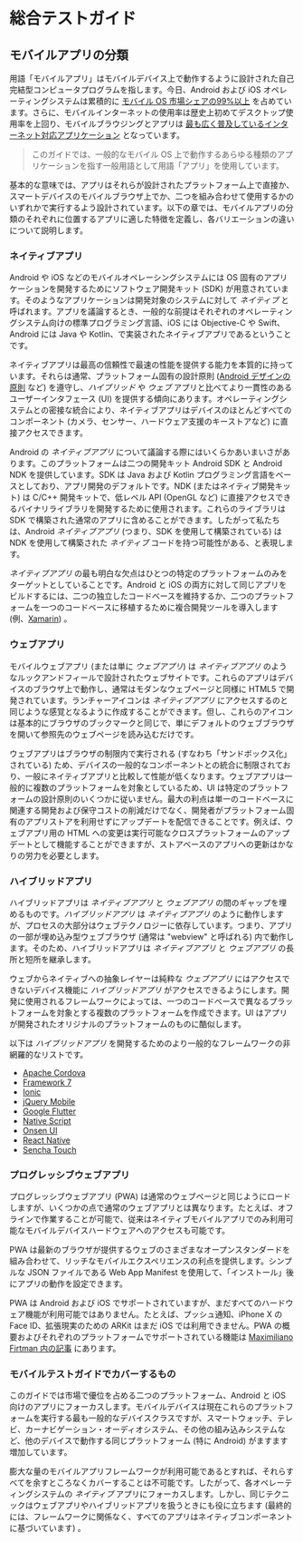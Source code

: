 # 総合テストガイド

## モバイルアプリの分類

用語「モバイルアプリ」はモバイルデバイス上で動作するように設計された自己完結型コンピュータプログラムを指します。今日、Android および iOS オペレーティングシステムは累積的に [モバイル OS 市場シェアの99%以上](https://www.idc.com/promo/smartphone-market-share/os) を占めています。さらに、モバイルインターネットの使用率は歴史上初めてデスクトップ使用率を上回り、モバイルブラウジングとアプリは [最も広く普及しているインターネット対応アプリケーション](https://www.idc.com/promo/smartphone-market-share/os) となっています。

> このガイドでは、一般的なモバイル OS 上で動作するあらゆる種類のアプリケーションを指す一般用語として用語「アプリ」を使用しています。

基本的な意味では、アプリはそれらが設計されたプラットフォーム上で直接か、スマートデバイスのモバイルブラウザ上でか、二つを組み合わせて使用するかのいずれかで実行するよう設計されています。以下の章では、モバイルアプリの分類のそれぞれに位置するアプリに適した特徴を定義し、各バリエーションの違いについて説明します。

### ネイティブアプリ

Android や iOS などのモバイルオペレーシングシステムには OS 固有のアプリケーションを開発するためにソフトウェア開発キット (SDK) が用意されています。そのようなアプリケーションは開発対象のシステムに対して *ネイティブ* と呼ばれます。アプリを議論するとき、一般的な前提はそれぞれのオペレーティングシステム向けの標準プログラミング言語、iOS には Objective-C や Swift、Android には Java や Kotlin、で実装されたネイティブアプリであるということです。

ネイティブアプリは最高の信頼性で最速の性能を提供する能力を本質的に持っています。それらは通常、プラットフォーム固有の設計原則 ([Android デザインの原則](https://developer.android.com/design/get-started/principles.html) など) を遵守し、*ハイブリッド* や *ウェブ* アプリと比べてより一貫性のあるユーザーインタフェース (UI) を提供する傾向にあります。オペレーティングシステムとの密接な統合により、ネイティブアプリはデバイスのほとんどすべてのコンポーネント (カメラ、センサー、ハードウェア支援のキーストアなど) に直接アクセスできます。

Android の *ネイティブアプリ* について議論する際にはいくらかあいまいさがあります。このプラットフォームは二つの開発キット Android SDK と Android NDK を提供しています。SDK は Java および Kotlin プログラミング言語をベースとしており、アプリ開発のデフォルトです。NDK (またはネイティブ開発キット) は C/C++ 開発キットで、低レベル API (OpenGL など) に直接アクセスできるバイナリライブラリを開発するために使用されます。これらのライブラリは SDK で構築された通常のアプリに含めることができます。したがって私たちは、Android *ネイティブアプリ* (つまり、SDK を使用して構築されている) は NDK を使用して構築された *ネイティブ* コードを持つ可能性がある、と表現します。

*ネイティブアプリ* の最も明白な欠点はひとつの特定のプラットフォームのみをターゲットとしていることです。Android と iOS の両方に対して同じアプリをビルドするには、二つの独立したコードベースを維持するか、二つのプラットフォームを一つのコードベースに移植するために複合開発ツールを導入します (例、[Xamarin](https://www.xamarin.com/)) 。

### ウェブアプリ

モバイルウェブアプリ (または単に *ウェブアプリ*) は *ネイティブアプリ* のようなルックアンドフィールで設計されたウェブサイトです。これらのアプリはデバイスのブラウザ上で動作し、通常はモダンなウェブページと同様に HTML5 で開発されています。ランチャーアイコンは *ネイティブアプリ* にアクセスするのと同じような感覚となるように作成することができます。但し、これらのアイコンは基本的にブラウザのブックマークと同じで、単にデフォルトのウェブブラウザを開いて参照先のウェブページを読み込むだけです。

ウェブアプリはブラウザの制限内で実行される (すなわち「サンドボックス化」されている) ため、デバイスの一般的なコンポーネントとの統合に制限されており、一般にネイティブアプリと比較して性能が低くなります。ウェブアプリは一般的に複数のプラットフォームを対象としているため、UI は特定のプラットフォームの設計原則のいくつかに従いません。最大の利点は単一のコードベースに関連する開発および保守コストの削減だけでなく、開発者がプラットフォーム固有のアプリストアを利用せずにアップデートを配信できることです。例えば、ウェブアプリ用の HTML への変更は実行可能なクロスプラットフォームのアップデートとして機能することができますが、ストアベースのアプリへの更新はかなりの労力を必要とします。

### ハイブリッドアプリ

ハイブリッドアプリは *ネイティブアプリ* と *ウェブアプリ* の間のギャップを埋めるものです。*ハイブリッドアプリ* は *ネイティブアプリ* のように動作しますが、プロセスの大部分はウェブテクノロジーに依存しています。つまり、アプリの一部が埋め込み型ウェブブラウザ (通常は "webview" と呼ばれる) 内で動作します。そのため、ハイブリッドアプリは *ネイティブアプリ* と *ウェブアプリ* の長所と短所を継承します。

ウェブからネイティブへの抽象レイヤーは純粋な *ウェブアプリ* にはアクセスできないデバイス機能に *ハイブリッドアプリ* がアクセスできるようにします。開発に使用されるフレームワークによっては、一つのコードベースで異なるプラットフォームを対象とする複数のプラットフォームを作成できます。UI はアプリが開発されたオリジナルのプラットフォームのものに酷似します。

以下は *ハイブリッドアプリ* を開発するためのより一般的なフレームワークの非網羅的なリストです。

- [Apache Cordova](https://cordova.apache.org/ "Apache Cordova")
- [Framework 7](https://framework7.io/ "Framework 7")
- [Ionic](https://ionicframework.com/ "Ionic")
- [jQuery Mobile](https://jquerymobile.com/ "jQuery Mobile")
- [Google Flutter](https://flutter.dev/ "Google Flutter")
- [Native Script](https://www.nativescript.org/ "Native Script")
- [Onsen UI](https://onsen.io/ "Onsen UI")
- [React Native](https://www.reactnative.com/ "React Native")
- [Sencha Touch](https://www.sencha.com/products/touch/ "Sencha Touch")

### プログレッシブウェブアプリ

プログレッシブウェブアプリ (PWA) は通常のウェブページと同じようにロードしますが、いくつかの点で通常のウェブアプリとは異なります。たとえば、オフラインで作業することが可能で、従来はネイティブモバイルアプリでのみ利用可能なモバイルデバイスハードウェアへのアクセスも可能です。

PWA は最新のブラウザが提供するウェブのさまざまなオープンスタンダードを組み合わせて、リッチなモバイルエクスペリエンスの利点を提供します。シンプルな JSON ファイルである Web App Manifest を使用して、「インストール」後にアプリの動作を設定できます。

PWA は Android および iOS でサポートされていますが、まだすべてのハードウェア機能が利用可能ではありません。たとえば、プッシュ通知、iPhone X の Face ID、拡張現実のための ARKit はまだ iOS では利用できません。PWA の概要およびそれぞれのプラットフォームでサポートされている機能は [Maximiliano Firtman 内の記事](https://medium.com/@firt/progressive-web-apps-on-ios-are-here-d00430dee3a7 "Progressive Web Apps on iOS are here") にあります。

### モバイルテストガイドでカバーするもの

このガイドでは市場で優位を占める二つのプラットフォーム、Android と iOS 向けのアプリにフォーカスします。モバイルデバイスは現在これらのプラットフォームを実行する最も一般的なデバイスクラスですが、スマートウォッチ、テレビ、カーナビゲーション・オーディオシステム、その他の組み込みシステムなど、他のデバイスで動作する同じプラットフォーム (特に Android) がますます増加しています。

膨大な量のモバイルアプリフレームワークが利用可能であるとすれば、それらすべてを余すところなくカバーすることは不可能です。したがって、各オペレーティングシステムの *ネイティブ* アプリにフォーカスします。しかし、同じテクニックはウェブアプリやハイブリッドアプリを扱うときにも役に立ちます (最終的には、フレームワークに関係なく、すべてのアプリはネイティブコンポーネントに基づいています) 。
